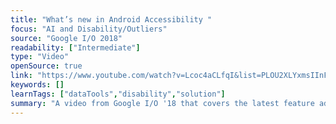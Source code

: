 ```yaml
---
title: "What’s new in Android Accessibility "
focus: "AI and Disability/Outliers"
source: "Google I/O 2018"
readability: ["Intermediate"]
type: "Video"
openSource: true
link: "https://www.youtube.com/watch?v=Lcoc4aCLfqI&list=PLOU2XLYxmsIInFRc3M44HUTQc3b_YJ4-Y&index=12&t=0s"
keywords: []
learnTags: ["dataTools","disability","solution"]
summary: "A video from Google I/O '18 that covers the latest feature additions to Android P, provides an update on accessibility testing and best practices, and discusses new APIs that developers can use to create more accessible app experiences.  "
---
```

